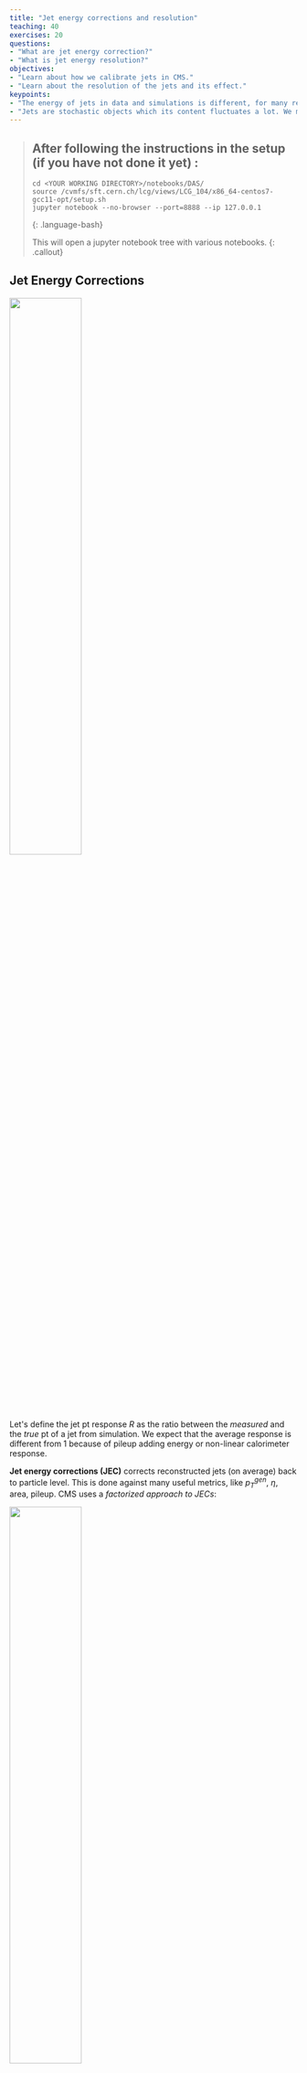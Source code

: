 ```yaml
---
title: "Jet energy corrections and resolution"
teaching: 40
exercises: 20
questions:
- "What are jet energy correction?"
- "What is jet energy resolution?"
objectives:
- "Learn about how we calibrate jets in CMS."
- "Learn about the resolution of the jets and its effect."
keypoints:
- "The energy of jets in data and simulations is different, for many reasons, and in CMS we calibrate them in a series of steps."
- "Jets are stochastic objects which its content fluctuates a lot. We measure the jet energy resolution to mitigate this effects."
---
```


> ## After following the instructions in the setup (if you have not done it yet) :
>
> ~~~
> cd <YOUR WORKING DIRECTORY>/notebooks/DAS/
> source /cvmfs/sft.cern.ch/lcg/views/LCG_104/x86_64-centos7-gcc11-opt/setup.sh
> jupyter notebook --no-browser --port=8888 --ip 127.0.0.1
> ~~~
> {: .language-bash}
>
> This will open a jupyter notebook tree with various notebooks. 
{: .callout}


## Jet Energy Corrections

<img src="../fig/episode3/jet_response.svg" alt="" style="width:50%">

Let's define the jet pt response $R$ as the ratio between the _measured_ and the _true_ pt of a jet
from simulation. We expect that the average response is different from 1 because of pileup adding
energy or non-linear calorimeter response. 

__Jet energy corrections (JEC)__ corrects reconstructed jets (on average) back to particle level.
This is done against many useful metrics, like $p_T^{gen}$, $\eta$, area, pileup. CMS uses a
_factorized approach to JECs_:

<img src="../fig/episode3/Run2-JERC.png" alt="" style="width:50%">

 * Pileup corrections to correct for offset energy (noPU vs. PU jet matching). This is usually called L1FastJet.
 * Correction to particle level jet vs. 𝑝𝑇 and η from simulation. This is called L2Relative and L3Absolute, or L2L3 together.
 * Only for data: Small residual corrections (Pileup/relative and absolute) to correct for differences between data and simulation. This is called L2L3Residuals.

<img src="../fig/episode3/l1l2_jecs.svg" alt="" style="width:70%">

### Jet energy scale determination in data

<img src="../fig/episode3/jes_data1.png" alt="" style="width:70%">

<img src="../fig/episode3/jes_data2.png" alt="" style="width:70%">

> ## Reminder for PUPPI jets
>
> PUPPI jets do not need the L1 Pileup corrections. Starting Run3, PUPPI jets are the primary jet collection. 
>
> <img src="../fig/episode3/Run3-JERC.png" alt="" style="width:70%">
{: .callout}

### Exercise 3.1

> ## Open a notebook
>
> For this part open the notebook called `Jet_Energy_Corrections.ipynb` and run the Exercise 3.1
{: .checklist}

> ## Discussion 1.1
> After running Exercise 1 of the notebook, were you expecting differences between these two
> distributions? Do you think the differences are large or small?
{: .discussion}

After running the Exercise 1 of the notebook, we can notice that the $p_{\mathrm{T}}$ distributions disagree quite a bit between the GenJets and PFJets. We need to apply the *jet energy corrections* (JECs), a sequence of corrections that address non-uniform responses in $p_{\mathrm{T}}$ and $\eta$, as well as an average correction for pileup. The JECs are often updated fairly late in the analysis cycle, simply due to the fact that the JEC experts start deriving the JECs at the same time the analyzers start developing their analyses. For this reason, it is imperative for analyzers to maintain flexibility in the JEC, and the software reflects this. 

For more information and technical details on the jet energy scale calibration in CMS, look at the following link: [https://cms-jerc.web.cern.ch/JEC/](https://cms-jerc.web.cern.ch/JEC/). 

It is possible to run the JEC software "on the fly" after you've done your heavy processing (Ntuple creation, skimming, etc). We will now show one example on how this is done using the latest `correctionlib` package and the JME `json-pog` in the Exercise 2.


> ## json-pog and correctionlib
>
> Currently CMS and the jetMET POG is supporting the use of the so-called `json-pog` with the
> `correctionlib` python package, in a way to make the implementation of corrections more uniform. 
>
> Specifically JECs were delivered in the past in a zip file containing txt files where the users could
> find the corrections. The `json-pog` makes this process more generic between CMS POGs, and the
> correctionlib makes the implementation of this corrections also more generic. 
>
> More about `json-pog` in [this link](https://gitlab.cern.ch/cms-nanoAOD/jsonpog-integration) and
> correctionlib in [this link](https://cms-nanoaod.github.io/correctionlib/).
{: .callout}

In the notebook, using the json-pog and the correctionlib package, you find the following lines:
~~~
jerc_file = '/cvmfs/cms.cern.ch/rsync/cms-nanoAOD/jsonpog-integration/POG/JME/2018_UL/jet_jerc.json.gz'
jerc_corr = correctionlib.CorrectionSet.from_file(jerc_file)

corr = jerc_corr.compound["Summer19UL18_V5_MC_L1L2L3Res_AK4PFchs"]
~~~
{: .language-python}

where the string `Summer19UL18_V5_MC_L1L2L3Res_AK4PFchs` contains the jetMET nomenclature for
labeling the JECs. In this example:
 - `Summer19UL18_V5_MC` corresponds to the JECs campaing; including data processing campaign, JEC version, and if is MC or DATA.
 - `L1L2L3Res` is the JEC type. In this case corresponds to the set of `L1FastJet`, `L2Relative`, `L2L3Residual`, `L3Absolute`
 - `AK4PFchs` is the type of jet: ak4 pfjet using CHS as a pileup removal algorithm.

> ## Discussion 1.2
> After running Exercise 2 of the notebook, how big is the difference in pt for corrected and
> uncorrected jets? Do you think it is larger at low or high pt? 
{: .discussion}

> ## Discussion 1.3 
> Why do we need to calibrate jet energy? Why is "jet response" not equal to 1? Can you think of a physics process in nature that can help us calibrate the jet response to 1?
{: .discussion}

> ## Discussion 1.4
> The amount of material in front of the CMS calorimeter varies by $\eta$. Therefore, the calorimeter response to jet is also a function of jet $\eta$. Can you think of a physics process in nature that can help us calibrate the jet response in $\eta$ to be uniform ?
{: .discussion}

## JEC Uncertainties

Since we've applied the JEC corrections to the distributions, we should also assign a systematic uncertainty to the procedure. The procedure is explained in [this link](https://cms-jerc.web.cern.ch/JECUncertaintySources/), and this is part of the Exercise 2.3 of the notebook.

### Exercise 3.2

> ## Open a notebook
>
> For this part open the notebook called `Jet_Energy_Corrections.ipynb` and run the Exercise 3.
{: .checklist}

> ## Question 1.1
> After running the Exercise 3 of the notebook, does the result make sense? Is the nominal histogram always between the up and down variations, and should it be?
{: .challenge}

## Jet Energy Resolution

Jets are stochastic objects. The content of jets fluctuates quite a lot, and the content also depends on what actually caused the jet (uds quarks, gluons, etc). In addition, there are experimental limitations to the measurement of jets. Both of these aspects limit the accuracy to which we can measure the 4-momentum of a jet. The way to quantify our accuracy of measuring jet energy is called the jet energy resolution (JER). If you have a group of single pions that have the same energy, the energy measured by CMS will not be exactly the same every time, but will typically follow a (roughly) Gaussian distribution with a mean and a width. The mean is corrected using the jet energy corrections. It is impossible to "correct" for all resolution effects on a jet-by-jet basis, although regression techniques can account for many effects.

As such, there will always be some experimental and theoretical uncertainty in the jet energy measurement, and this is seen as non-zero jet energy resolution. There is also other jet-related resolutions such as jet angular resolution and jet mass resolution, but JER is what we most often have to deal with.
Jets measured from data have typically worse resolution than simulated jets. Because of this, it is important to 'smear' the MC jets with jet energy resolution (JER) scale factors, so that measured and simulated jets are on equal footing in analyses. We will demonstrate how to apply the JER scale factors, since that is applicable for all analyses that use jets.

More information can be found at theand [jet resolution guide](https://cms-jerc.web.cern.ch/JER/). 

The resolution is measured in data for different eta bins, and was approximately 10% with a 10% uncertainty for 7 TeV and 8 TeV data. For precision, it is important to use the correctly measured resolutions, but a reasonable calculation is to assume a flat 10% uncertainty for simplicity.

> ## Open a notebook
>
> For this part open the notebook called `Jet_Energy_Corrections.ipynb` and run the Exercise 4.
{: .checklist}

In the notebook we will use the `coffea` implementation to apply JER to nanoAOD events. Notice that
the function used to apply corrections will be updated soon to be compatible with `json-pog`.


> ## Discussion
>
> Let's look at a simple dijet resonance peak shown below. 
>
> <img src="../fig/episode3/JER_RSplot.png" alt="Jet Resolution plot for a dijet resonance analysis." width="400px" />
>
> It corresponds to a dijet resonance peaks analysis. The plot was produced an MC sample of Randall-Sundrum gravitons (RSGs) with m=3 TeV decaying to two quarks. The resulting signature is two high-$p_{\mathrm{T}}$ jets, with a truth-level invariant mass of 3 TeV.
>
> Can you see the effect the correction and the smearing has?
{: .discussion}

{% include links.md %}

